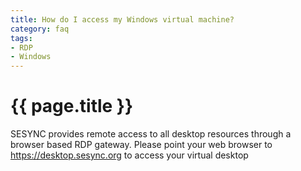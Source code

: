 ```yaml
---
title: How do I access my Windows virtual machine?
category: faq
tags:
- RDP
- Windows
---
```


# {{ page.title }}

SESYNC provides remote access to all desktop resources through a browser based RDP gateway.
Please point your web browser to <https://desktop.sesync.org> to access your virtual desktop
